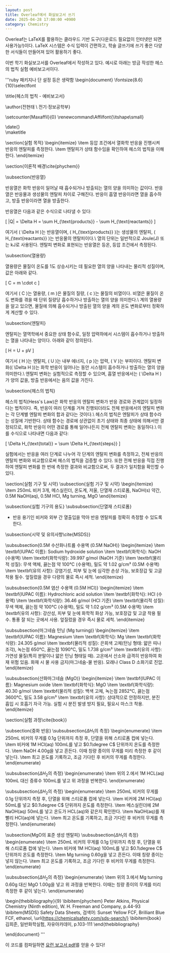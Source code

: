 ```yaml
---
layout: post
title: Overleaf에서 화실보고서 쓰기
date: 2025-04-28 17:00:00 +0900
category: Chemistry
---
```


Overleaf는 LaTeX를 활용하는 클라우드 기반 도구(다운로드 필요없이 인터넷만 되면 사용가능!)이다. LaTeX 시스템은 수식 입력이 간편하고, 학술 글쓰기에 쓰기 좋은 다양한 서식들이 만들어져 있어 활용하기 좋다.

이번 학기 화실보고서를 Overleaf에서 작성하고 있다. 예시로 아래는 방금 작성한 헤스의 법칙 실험 예비보고서이다.

'''ruby
패키지나 단 설정 등은 생략함
\begin{document}
\fontsize{8.6}{10}\selectfont

\title{헤스의 법칙 - 예비보고서}

\author{전현태 \\ 전기·정보공학부}

\setcounter{Maxaffil}{0}
\renewcommand\Affilfont{\itshape\small}

\date{}  
\maketitle

\section{실험 목적}
\begin{itemize}
    \item 등압 조건에서 열화학 반응을 진행시켜 반응의 엔탈피를 측정한다.
    \item 엔탈피가 상태 함수임을 확인하여 헤스의 법칙을 이해한다.
\end{itemize}

\section{이론적 배경\cite{phychem}}

\subsection{반응열}

반응열은 화학 반응이 일어날 때 흡수되거나 방출되는 열의 양을 의미하는 값이다. 반응열은 반응물과 생성물의 엔탈피 차이로 구해진다. 반응이 흡열 반응이라면 열을 흡수하고, 방출 반응이라면 열을 방출한다.

반응열은 다음과 같은 수식으로 나타낼 수 있다:

\[
|Q| = \Delta H = \sum H_{\text{products}} - \sum H_{\text{reactants}}
\]

여기서 \( \Delta H \)는 반응열이며, \( H_{\text{products}} \)는 생성물의 엔탈피, \( H_{\text{reactants}} \)는 반응물의 엔탈피이다.\\
열의 단위는 일반적으로 Joule(J) 또는 kJ로 사용된다. 엔탈피 변화로 표현되는 반응열은 등온, 등압 조건에서 측정된다.

\subsection{열용량}

열용량은 물질이 온도를 1도 상승시키는 데 필요한 열의 양을 나타내는 물리적 성질이며, 값은 아래와 같다.

\[
C = m \cdot c
\]

여기서 \( C \)는 열용량, \( m \)은 물질의 질량, \( c \)는 물질의 비열이다. 비열은 물질이 온도 변화를 겪을 때 단위 질량당 흡수하거나 방출하는 열의 양을 의미한다.\\
계의 열용량을 알고 있으면, 물질에 의해 흡수되거나 방출된 열의 양을 계의 온도 변화로부터 정확하게 계산할 수 있다.

\subsection{엔탈피}

엔탈피는 열역학에서 중요한 상태 함수로, 일정 압력하에서 시스템이 흡수하거나 방출하는 열을 나타내는 양이다. 아래와 같이 정의된다.

\[
H = U + pV
\]

여기서 \( H \)는 엔탈피, \( U \)는 내부 에너지, \( p \)는 압력, \( V \)는 부피이다. 엔탈피 변화(\( \Delta H \))는 화학 반응이 일어나는 동안 시스템이 흡수하거나 방출하는 열의 양을 의미한다.\\
엔탈피 변화는 실험적으로 측정할 수 있으며, 흡열 반응에서는 \( \Delta H \)가 양의 값을, 방출 반응에서는 음의 값을 가진다.

\subsection{헤스의 법칙}

헤스의 법칙(Hess's Law)은 화학 반응의 엔탈피 변화가 반응 경로와 관계없이 일정하다는 법칙이다. 즉, 반응이 여러 단계를 거쳐 진행되더라도 전체 반응에서의 엔탈피 변화는 각 단계별 엔탈피 변화의 합과 같다는 것이다.\\
헤스의 법칙은 엔탈피가 상태 함수라는 성질에 기반한다. 상태 함수는 경로에 상관없이 초기 상태와 최종 상태에 의해서만 결정되므로, 화학 반응이 어떤 경로를 통해 일어나든지 전체 엔탈피 변화는 동일하다.\\
이를 수식으로 나타내면 다음과 같다:

\[
\Delta H_{\text{total}} = \sum \Delta H_{\text{steps}}
\]

실험에서는 반응을 여러 단계로 나누어 각 단계의 엔탈피 변화를 측정하고, 전체 반응의 엔탈피 변화와 비교함으로써 헤스의 법칙을 검증할 수 있다. 또한 전체 반응을 직접 진행하여 엔탈피 변화를 한 번에 측정한 결과와 비교함으로써, 두 결과가 일치함을 확인할 수 있다.

\section{실험 기구 및 시약}
\subsection{실험 기구 및 시약}
\begin{itemize}
    \item 250mL 비커 3개, 메스실린더, 온도계, 저울, 단열재 스티로폼, NaOH(s) 약간, 0.5M NaOH(aq), 0.5M HCl, Mg turning, MgO
\end{itemize}

\subsection{실험 기구의 용도}
\subsubsection{단열재 스티로폼}
- 반응 용기인 비커와 외부 간 열출입을 막아 반응 엔탈피를 정확히 측정할 수 있도록 한다.

\subsection{시약 및 유의사항\cite{MSDS}}

\subsubsection{0.5M 수산화나트륨 수용액 (0.5M NaOH)} 
\begin{itemize} 
\item \textbf{IUPAC 이름}: Sodium hydroxide solution 
\item \textbf{화학식}: NaOH (수용액) 
\item \textbf{화학식량}: 39.997 g/mol (NaOH 기준) 
\item \textbf{물리적 성질}: 무색 액체, 끓는점 약 100°C (수용액), 밀도 약 1.02 g/cm³ (0.5M 수용액) 
\item \textbf{유의 사항}: 강염기성, 피부 및 눈에 심각한 손상 가능, 보호장갑 및 고글 착용 필수. 엎질렀을 경우 다량의 물로 즉시 세척. 
\end{itemize}

\subsubsection{0.5M 염산 수용액 (0.5M HCl)} 
\begin{itemize} 
\item \textbf{IUPAC 이름}: Hydrochloric acid solution 
\item \textbf{화학식}: HCl (수용액) 
\item \textbf{화학식량}: 36.46 g/mol (HCl 기준) 
\item \textbf{물리적 성질}: 무색 액체, 끓는점 약 100°C (수용액), 밀도 약 1.02 g/cm³ (0.5M 수용액) 
\item \textbf{유의 사항}: 강산성, 피부 및 눈에 화학적 화상 가능, 보호장갑 및 고글 착용 필수. 통풍 잘 되는 곳에서 사용. 엎질렀을 경우 즉시 물로 세척. 
\end{itemize}

\subsubsection{마그네슘 턴닝 (Mg turning)} 
\begin{itemize} 
\item \textbf{IUPAC 이름}: Magnesium 
\item \textbf{화학식}: Mg 
\item \textbf{화학식량}: 24.305 g/mol 
\item \textbf{물리적 성질}: 은회색 고체(턴닝 형태: 얇은 띠나 조각), 녹는점 650°C, 끓는점 1090°C, 밀도 1.738 g/cm³ 
\item \textbf{유의 사항}: 가연성 물질(특히 분말이나 얇은 턴닝 형태일 때). 고온에서 산소와 급격히 반응하여 화재 위험 있음. 화재 시 물 사용 금지(마그네슘-물 반응). 모래나 Class D 소화기로 진압. 
\end{itemize}

\subsubsection{산화마그네슘 (MgO)} 
\begin{itemize} 
\item \textbf{IUPAC 이름}: Magnesium oxide 
\item \textbf{화학식}: MgO 
\item \textbf{화학식량}: 40.30 g/mol 
\item \textbf{물리적 성질}: 백색 고체, 녹는점 2852°C, 끓는점 3600°C, 밀도 3.58 g/cm³ 
\item \textbf{유의 사항}: 상대적으로 안정하지만, 분진 흡입 시 호흡기 자극 가능. 실험 시 분진 발생 방지 필요, 필요시 마스크 착용. \end{itemize}

\section{실험 과정\cite{book}}

\subsection{중화 반응}
\subsubsection{$\Delta H_1$의 측정}
\begin{enumerate}
    \item 250mL 비커의 무게를 0.1g 단위까지 측정 후, 단열을 위해 스티로폼 컵에 넣는다.
    \item 비커에 1M HCl(aq) 100mL를 넣고 $0.1\degree C$ 단위까지 온도를 측정한다.
    \item NaOH 4.00g을 넣고 흔든다. 이때 칭량 종이의 무게를 미리 측정한 후 같이 넣는다.
    \item 최고 온도를 기록하고, 조금 기다린 후 비커의 무게를 측정한다.
\end{enumerate}

\subsubsection{$\Delta H_2$의 측정}
\begin{enumerate}
    \item 위의 2.에서 1M HCL(aq) 100mL 대신 증류수 100mL를 넣고 위 과정을 반복한다.
\end{enumerate}

\subsubsection{$\Delta H_2$의 측정}
\begin{enumerate}
    \item 250mL 비커의 무게를 0.1g 단위까지 측정 후, 단열을 위해 스티로폼 컵에 넣는다.
    \item 비커에 2M HCl(aq) 50mL를 넣고 $0.1\degree C$ 단위까지 온도를 측정한다.
    \item 메스실린더에 2M NaOH(aq) 50mL를 넣고 온도가 HCL(aq)와 같은지 확인한다.
    \item NaOH(aq)를 재빨리 HCl(aq)에 넣는다.
    \item 최고 온도를 기록하고, 조금 기다린 후 비커의 무게를 측정한다. 
\end{enumerate}

\subsection{MgO의 표준 생성 엔탈피}
\subsubsection{$\Delta H_1$의 측정}
\begin{enumerate}
    \item 250mL 비커의 무게를 0.1g 단위까지 측정 후, 단열을 위해 스티로폼 컵에 넣는다.
    \item 비커에 1M HCl(aq) 100mL를 넣고 $0.1\degree C$ 단위까지 온도를 측정한다.
    \item Mg turning 0.60g을 넣고 흔든다. 이때 칭량 종이는 넣지 않는다.
    \item 최고 온도를 기록하고, 조금 기다린 후 비커의 무게를 측정한다.
\end{enumerate}

\subsubsection{$\Delta H_2$의 측정}
\begin{enumerate}
    \item 위의 3.에서 Mg turning 0.60g 대신 MgO 1.00g을 넣고 위 과정을 반복한다. 이때는 칭량 종이의 무게를 미리 측정한 후 같이 넣는다.
\end{enumerate}

\begin{thebibliography}{9}
\bibitem{phychem}
Peter Atkins, Physical Chemistry (Ninth edition), W. H. Freeman and Company, p.44-93
\bibitem{MSDS}
Safety Data Sheets, 검색어: Sunset Yellow FCF, Brilliant Blue FCF, ethanol, \url{https://chemicalsafety.com/sds-search/}
\bibitem{book}
김희준, 일반화학실험, 자유아카데미, p.103-111
\end{thebibliography}

\end{document}
'''

이 코드를 컴파일하면 [요런 보고서 pdf](/assets/hesslawprep.pdf)를 얻을 수 있다!
